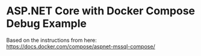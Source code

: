 # ASP.NET Core with Docker Compose Debug Example

Based on the instructions from here: https://docs.docker.com/compose/aspnet-mssql-compose/